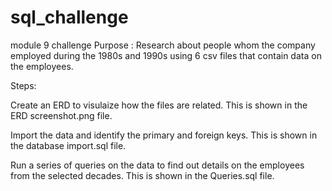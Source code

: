 # sql_challenge
module 9 challenge
Purpose :
Research about people whom the company employed during the 1980s and 1990s using 6 csv files that contain data on the employees.

Steps:

Create an ERD to visulaize how the files are related. This is shown in the ERD screenshot.png file.

Import the data and identify the primary and foreign keys. This is shown in the database import.sql file.

Run a series of queries on the data to find out details on the employees from the selected decades. This is shown in the Queries.sql file.

